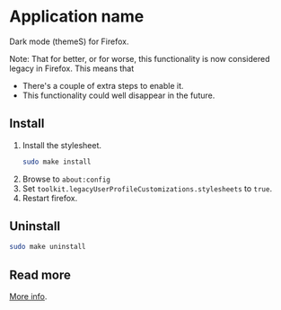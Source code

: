 # Application name

Dark mode (themeS) for Firefox.

Note: That for better, or for worse, this functionality is now considered legacy in Firefox. This means that
* There's a couple of extra steps to enable it.
* This functionality could well disappear in the future.

## Install

1. Install the stylesheet.
    ```bash
    sudo make install
    ```
1. Browse to `about:config`
1. Set `toolkit.legacyUserProfileCustomizations.stylesheets` to `true`.
1. Restart firefox.

## Uninstall

```bash
sudo make uninstall
```

## Read more

[More info](https://davidwalsh.name/firefox-user-stylesheet).
